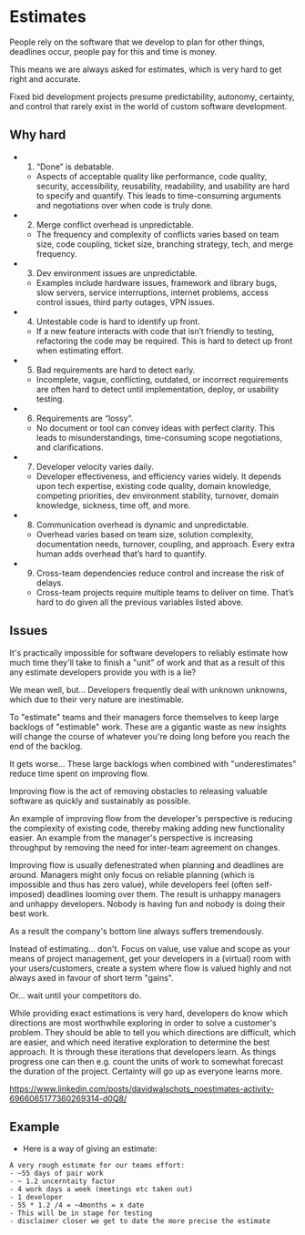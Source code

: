 # Estimates

People rely on the software that we develop to plan for other things, deadlines occur, people pay for this and time is money.

This means we are always asked for estimates, which is very hard to get right and accurate.

Fixed bid development projects presume predictability, autonomy, certainty, and control that rarely exist in the world of custom software development.

## Why hard

- 1. “Done” is debatable.
  - Aspects of acceptable quality like performance, code quality, security, accessibility, reusability, readability, and usability are hard to specify and quantify. This leads to time-consuming arguments and negotiations over when code is truly done.
- 2. Merge conflict overhead is unpredictable.
  - The frequency and complexity of conflicts varies based on team size, code coupling, ticket size, branching strategy, tech, and merge frequency.
- 3. Dev environment issues are unpredictable.
  - Examples include hardware issues, framework and library bugs, slow servers, service interruptions, internet problems, access control issues, third party outages, VPN issues.
- 4. Untestable code is hard to identify up front.
  - If a new feature interacts with code that isn’t friendly to testing, refactoring the code may be  required. This is hard to detect up front when estimating effort.
- 5. Bad requirements are hard to detect early.
  - Incomplete, vague, conflicting, outdated, or incorrect requirements are often hard to detect until implementation, deploy, or usability testing.
- 6. Requirements are “lossy”.
  - No document or tool can convey ideas with perfect clarity. This leads to misunderstandings, time-consuming scope negotiations, and clarifications.
- 7. Developer velocity varies daily.
  - Developer effectiveness, and efficiency varies widely. It depends upon tech expertise, existing code quality, domain knowledge, competing priorities, dev environment stability, turnover, domain knowledge, sickness, time off, and more.
- 8. Communication overhead is dynamic and unpredictable.
  - Overhead varies based on team size, solution complexity, documentation needs, turnover, coupling, and approach. Every extra human adds overhead that’s hard to quantify.
- 9. Cross-team dependencies reduce control and increase the risk of delays.
  - Cross-team projects require multiple teams to deliver on time. That’s hard to do given all the previous variables listed above.

## Issues

It's practically impossible for software developers to reliably estimate how much time they'll take to finish a "unit" of work and that as a result of this any estimate developers provide you with is a lie?

We mean well, but... Developers frequently deal with unknown unknowns, which due to their very nature are inestimable.

To "estimate" teams and their managers force themselves to keep large backlogs of "estimable" work. These are a gigantic waste as new insights will change the course of whatever you're doing long before you reach the end of the backlog.

It gets worse... These large backlogs when combined with "underestimates" reduce time spent on improving flow.

Improving flow is the act of removing obstacles to releasing valuable software as quickly and sustainably as possible.

An example of improving flow from the developer's perspective is reducing the complexity of existing code, thereby making adding new functionality easier. An example from the manager's perspective is increasing throughput by removing the need for inter-team agreement on changes.

Improving flow is usually defenestrated when planning and deadlines are around. Managers might only focus on reliable planning (which is impossible and thus has zero value), while developers feel (often self-imposed) deadlines looming over them. The result is unhappy managers and unhappy developers. Nobody is having fun and nobody is doing their best work.

As a result the company's bottom line always suffers tremendously.

Instead of estimating... don't. Focus on value, use value and scope as your means of project management, get your developers in a (virtual) room with your users/customers, create a system where flow is valued highly and not always axed in favour of short term "gains".

Or... wait until your competitors do.

While providing exact estimations is very hard, developers do know which directions are most worthwhile exploring in order to solve a customer's problem. They should be able to tell you which directions are difficult, which are easier, and which need iterative exploration to determine the best approach. It is through these iterations that developers learn. As things progress one can then e.g. count the units of work to somewhat forecast the duration of the project. Certainty will go up as everyone learns more.

https://www.linkedin.com/posts/davidwalschots_noestimates-activity-6966065177360269314-d0Q8/

## Example 

- Here is a way of giving an estimate:
```text
A very rough estimate for our teams effort:
- ~55 days of pair work
- ~ 1.2 uncerntaity factor
- 4 work days a week (meetings etc taken out)
- 1 developer
- 55 * 1.2 /4 = ~4months = x date
- This will be in stage for testing
- disclaimer closer we get to date the more precise the estimate
```
